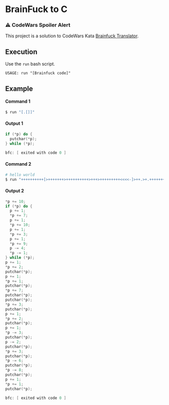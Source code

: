 # BrainFuck to C

### ⚠️ CodeWars Spoiler Alert

This project is a solution to CodeWars Kata [Brainfuck Translator](https://www.codewars.com/kata/58924f2ca8c628f21a0001a1).

## Execution
Use the `run` bash script.
```
USAGE: run "[Brainfuck code]"
```

## Example
#### Command 1
```bash
$ run "[.[]]"
```
#### Output 1
```c
if (*p) do {
  putchar(*p);
} while (*p);

bfc: [ exited with code 0 ]
```

#### Command 2
```bash
# hello world
$ run "++++++++++[>+++++++>++++++++++>+++>+++++++++<<<<-]>++.>+.+++++++..+++.>++.>---.<<.+++.------.--------.>+."
```

#### Output 2
```c
*p += 10;
if (*p) do {
  p += 1;
  *p += 7;
  p += 1;
  *p += 10;
  p += 1;
  *p += 3;
  p += 1;
  *p += 9;
  p -= 4;
  *p -= 1;
} while (*p);
p += 1;
*p += 2;
putchar(*p);
p += 1;
*p += 1;
putchar(*p);
*p += 7;
putchar(*p);
putchar(*p);
*p += 3;
putchar(*p);
p += 1;
*p += 2;
putchar(*p);
p += 1;
*p -= 3;
putchar(*p);
p -= 2;
putchar(*p);
*p += 3;
putchar(*p);
*p -= 6;
putchar(*p);
*p -= 8;
putchar(*p);
p += 1;
*p += 1;
putchar(*p);

bfc: [ exited with code 0 ]
```
